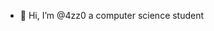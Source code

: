 - 👋 Hi, I’m @4zz0 a computer science student
<!---
4zz0/4zz0 is a ✨ special ✨ repository because its `README.md` (this file) appears on your GitHub profile.
You can click the Preview link to take a look at your changes.
--->
